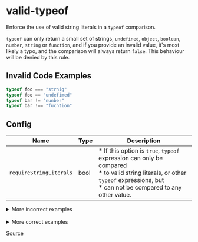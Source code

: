 <!--
 generated docs file, do not edit by hand, see xtask/docgen 
-->
# valid-typeof

Enforce the use of valid string literals in a `typeof` comparison.

`typeof` can only return a small set of strings, `undefined`, `object`,
`boolean`, `number`, `string` or `function`, and if you provide
an invalid value, it's most likely a typo, and the comparison
will always return `false`.
This behaviour will be denied by this rule.

## Invalid Code Examples
```js
typeof foo === "strnig"
typeof foo == "undefimed"
typeof bar != "nunber"
typeof bar !== "fucntion"
```

## Config
| Name | Type | Description |
| ---- | ---- | ----------- |
| `requireStringLiterals` | bool | * If this option is `true`, `typeof` expression can only be compared<br>* to valid string literals, or other `typeof` expressions, but<br>* can not be compared to any other value.<br> |

<details>
 <summary> More incorrect examples </summary>

```js
typeof foo === "strnig"
```

```js
typeof foo == "undefimed"
```

```js
typeof bar != "nunber"
```

```js
typeof bar !== "fucntion"
```
</details><br>
<details>
 <summary> More correct examples </summary>

```js
typeof foo === "string"
```

```js
typeof bar == "undefined"
```

```js
typeof foo === baz
```

```js
typeof foo === 4
```

```js
typeof bar === typeof qux
```
</details>

[Source](../../../crates/rslint_core/src/groups/errors/valid_typeof.rs)